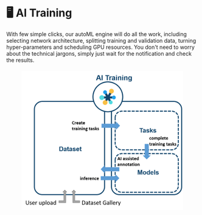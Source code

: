 # 🖥 AI Training

With few simple clicks, our autoML engine will do all the work, including selecting network architecture, splitting training and validation data, turning hyper-parameters and scheduling GPU resources.  You don't need to worry about the technical jargons, simply just wait for the notification and check the results.

####

<figure><img src="../../.gitbook/assets/AI Training.png" alt="" width="563"><figcaption></figcaption></figure>

####

####

